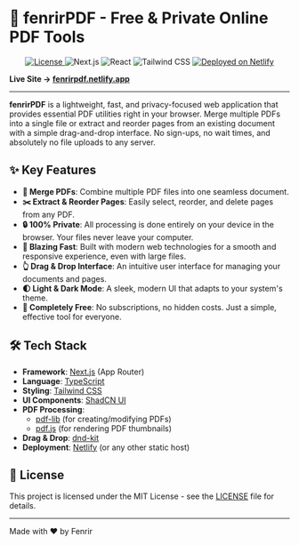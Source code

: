 
# 🐺 fenrirPDF - Free & Private Online PDF Tools


<p align="center">
  <a href="https://github.com/fenrir-app/fenrirpdf/blob/main/LICENSE">
    <img src="https://img.shields.io/badge/license-MIT-yellow.svg" alt="License">
  </a>
  <img src="https://img.shields.io/badge/Next.js-14-blue?logo=nextdotjs" alt="Next.js">
  <img src="https://img.shields.io/badge/React-18-61DAFB?logo=react" alt="React">
  <img src="https://img.shields.io/badge/Tailwind_CSS-3.4-38B2AC?logo=tailwindcss" alt="Tailwind CSS">
  <a href="https://fenrirpdf.netlify.app">
    <img src="https://img.shields.io/badge/deployed_on-Netlify-00C7B7?logo=netlify" alt="Deployed on Netlify">
  </a>
</p>


**Live Site → [fenrirpdf.netlify.app](https://fenrirpdf.netlify.app)**

---

**fenrirPDF** is a lightweight, fast, and privacy-focused web application that provides essential PDF utilities right in your browser. Merge multiple PDFs into a single file or extract and reorder pages from an existing document with a simple drag-and-drop interface. No sign-ups, no wait times, and absolutely no file uploads to any server.

## ✨ Key Features

-   **📄 Merge PDFs**: Combine multiple PDF files into one seamless document.
-   **✂️ Extract & Reorder Pages**: Easily select, reorder, and delete pages from any PDF.
-   **🔒 100% Private**: All processing is done entirely on your device in the browser. Your files never leave your computer.
-   **💨 Blazing Fast**: Built with modern web technologies for a smooth and responsive experience, even with large files.
-   **👆 Drag & Drop Interface**: An intuitive user interface for managing your documents and pages.
-   **🌓 Light & Dark Mode**: A sleek, modern UI that adapts to your system's theme.
-   **💸 Completely Free**: No subscriptions, no hidden costs. Just a simple, effective tool for everyone.

## 🛠️ Tech Stack

-   **Framework**: [Next.js](https://nextjs.org/) (App Router)
-   **Language**: [TypeScript](https://www.typescriptlang.org/)
-   **Styling**: [Tailwind CSS](https://tailwindcss.com/)
-   **UI Components**: [ShadCN UI](https://ui.shadcn.com/)
-   **PDF Processing**: 
    -   [pdf-lib](https://pdf-lib.js.org/) (for creating/modifying PDFs)
    -   [pdf.js](https://mozilla.github.io/pdf.js/) (for rendering PDF thumbnails)
-   **Drag & Drop**: [dnd-kit](https://dndkit.com/)
-   **Deployment**: [Netlify](https://www.netlify.com/) (or any other static host)

## 📜 License

This project is licensed under the MIT License - see the [LICENSE](LICENSE) file for details.

---

Made with ❤️ by Fenrir
